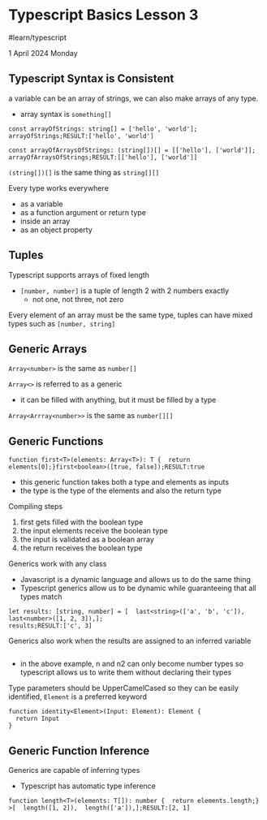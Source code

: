# Typescript Basics Lesson 3
#learn/typescript

1 April 2024 Monday

## Typescript Syntax is Consistent

a variable can be an array of strings, we can also make arrays of any type.
* array syntax is `something[]`

```
const arrayOfStrings: string[] = ['hello', 'world'];
arrayOfStrings;RESULT:['hello', 'world']
```

```
const arrayOfArraysOfStrings: (string[])[] = [['hello'], ['world']];
arrayOfArraysOfStrings;RESULT:[['hello'], ['world']]
```

`(string[])[]` is the same thing as `string[][]`

Every type works everywhere
* as a variable
* as a function argument or return type
* inside an array
* as an object property

## Tuples

Typescript supports arrays of fixed length
* `[number, number]` is a tuple of length 2 with 2 numbers exactly
  * not one, not three, not zero

Every element of an array must be the same type, tuples can have mixed types such as `[number, string]`

## Generic Arrays
`Array<number>` is the same as `number[]`

`Array<>` is referred to as a generic
* it can be filled with anything, but it must be filled by a type

`Array<Arrray<number>>` is the same as `number[][]`

## Generic Functions

```
function first<T>(elements: Array<T>): T {  return elements[0];}first<boolean>([true, false]);RESULT:true
```
* this generic function takes both a type and elements as inputs
* the type is the type of the elements and also the return type

Compiling steps
1. first gets filled with the boolean type
2. the input elements receive the boolean type
3. the input is validated as a boolean array
4. the return receives the boolean type

Generics work with any class
* Javascript is a dynamic language and allows us to do the same thing
* Typescript generics allow us to be dynamic while guaranteeing that all types match

```function last<T>(elements: Array<T>): T {  return elements[elements.length - 1];}
let results: [string, number] = [  last<string>(['a', 'b', 'c']),  last<number>([1, 2, 3]),];
results;RESULT:['c', 3]
```

Generics also work  when the results are assigned to an inferred variable

```function first<T>(elements: Array<T>): T {  return elements[0];}let n = first<number>([1, 2]);let n2 = n;n2;RESULT:1
```
* in the above example, n and n2 can only become number types so typescript allows us to write them without declaring their types

Type parameters should be UpperCamelCased so they can be easily identified, `Element` is a preferred keyword

```
function identity<Element>(Input: Element): Element {
  return Input
}
```

## Generic Function Inference

Generics are capable of inferring types 
* Typescript has automatic type inference

```
function length<T>(elements: T[]): number {  return elements.length;}
>[  length([1, 2]),  length(['a']),];RESULT:[2, 1]
```



